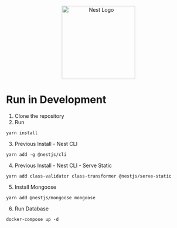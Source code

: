 <p align="center">
  <a href="http://nestjs.com/" target="blank"><img src="https://nestjs.com/img/logo-small.svg" width="200" alt="Nest Logo" /></a>
</p>

# Run in Development

1. Clone the repository
2. Run
```
yarn install
```

3. Previous Install - Nest CLI 
```
yarn add -g @nestjs/cli
```

4. Previous Install - Nest CLI - Serve Static
```
yarn add class-validator class-transformer @nestjs/serve-static
```

5. Install Mongoose
```
yarn add @nestjs/mongoose mongoose
```

6. Run Database
```
docker-compose up -d
```
